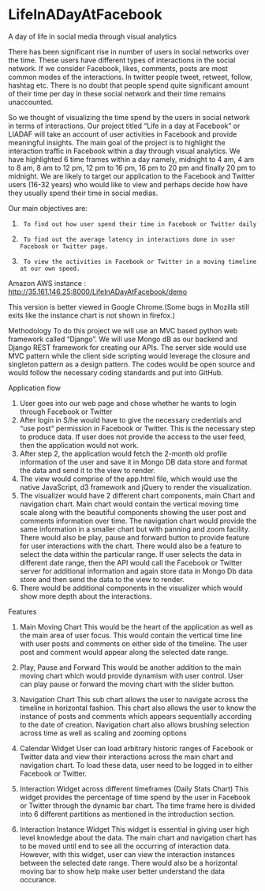 # LifeInADayAtFacebook
A day of life in social media through visual analytics

There has been significant rise in number of users in social networks over the time. These users have different types of interactions in the social network. If we consider Facebook, likes, comments, posts are most common modes of the interactions. In twitter people tweet, retweet, follow, hashtag etc. There is no doubt that people spend quite significant amount of their time per day in these social network and their time remains unaccounted.

So we thought of visualizing the time spend by the users in social network in terms of interactions. Our project titled “Life in a day at Facebook” or LIADAF will take an account of user activities in Facebook and provide meaningful insights. The main goal of the project is to highlight the interaction traffic in Facebook within a day through visual analytics. We have highlighted 6 time frames within a day namely, midnight to 4 am, 4 am to 8 am, 8 am to 12 pm, 12 pm to 16 pm, 16 pm to 20 pm and finally 20 pm to midnight.
We are likely to target our application to the Facebook and Twitter users (16-32 years) who would like to view and perhaps decide how have they usually spend their time in social medias.

Our main objectives are:
1.      To find out how user spend their time in Facebook or Twitter daily
2.      To find out the average latency in interactions done in user Facebook or Twitter page.
3.      To view the activities in Facebook or Twitter in a moving timeline at our own speed.

Amazon AWS instance : http://35.161.146.25:8000/LifeInADayAtFacebook/demo

This version is better viewed in Google Chrome.(Some bugs in Mozilla still exits like the instance chart is not shown in  firefox.)

Methodology
To do this project we will use an MVC based python web framework called “Django”. We will use Mongo dB as our backend and Django REST framework for creating our APIs. The server side would use MVC pattern while the client side scripting would leverage the closure and singleton pattern as a design pattern. The codes would be open source and would follow the necessary coding standards and put into GitHub. 

Application flow
1.	User goes into our web page and chose whether he wants to login through Facebook or Twitter
2.	After login in S/he would have to give the necessary credentials and “use post” permission in Facebook or Twitter. This is the necessary step to produce data. If user does not provide the access to the user feed, then the application would not work.
3.	After step 2, the application would fetch the 2-month old profile information of the user and save it in Mongo DB data store and format the data and send it to the view to render.
4.	The view would comprise of the app.html file, which would use the native JavaScript, d3 framework and jQuery to render the visualization.
5.	The visualizer would have 2 different chart components, main Chart and navigation chart. Main chart would contain the vertical moving time scale along with the beautiful components showing the user post and comments information over time. The navigation chart would provide the same information in a smaller chart but with panning and zoom facility. There would also be play, pause and forward button to provide feature for user interactions with the chart. There would also be a feature to select the data within the particular range. If user selects the data in different date range, then the API would call the Facebook or Twitter server for additional information and again store data in Mongo Db data store and then send the data to the view to render. 
6.	There would be additional components in the visualizer which would show more depth about the interactions.

Features

1.	Main Moving Chart
This would be the heart of the application as well as the main area of user focus. This would contain the vertical time line with user posts and comments on either side of the timeline. The user post and comment would appear along the selected date range. 

2.	Play, Pause and Forward
This would be another addition to the main moving chart which would provide dynamism with user control. User can play pause or forward the moving chart with the slider button.

3.	Navigation Chart
This sub chart allows the user to navigate across the timeline in horizontal fashion. This chart also allows the user to know the instance of posts and comments which appears sequentially according to the date of creation. Navigation chart also allows brushing selection across time as well as scaling and zooming options

4.	Calendar Widget
User can load arbitrary historic ranges of Facebook or Twitter data and view their interactions across the main chart and navigation chart. To load these data, user need to be logged in to either Facebook or Twitter.

5.	Interaction Widget across different timeframes (Daily Stats Chart)
This widget provides the percentage of time spend by the user in Facebook or Twitter through the dynamic bar chart. The time frame here is divided into 6 different partitions as mentioned in the introduction section.

6.	Interaction Instance Widget
This widget is essential in giving user high level knowledge about the data. The main chart and navigation chart has to be moved until end to see all the occurring of interaction data. However, with this widget, user can view the interaction instances between the selected date range. There would also be a horizontal moving bar to show help make user better understand the data occurance.


